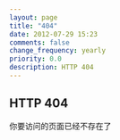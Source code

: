 ```yaml
---
layout: page
title: "404"
date: 2012-07-29 15:23
comments: false
change_frequency: yearly
priority: 0.0
description: HTTP 404
---
```


HTTP 404
--------

你要访问的页面已经不存在了
